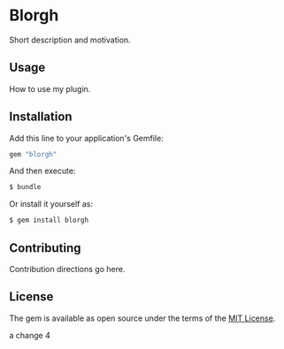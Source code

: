 # Blorgh
Short description and motivation.

## Usage
How to use my plugin.

## Installation
Add this line to your application's Gemfile:

```ruby
gem "blorgh"
```

And then execute:
```bash
$ bundle
```

Or install it yourself as:
```bash
$ gem install blorgh
```

## Contributing
Contribution directions go here.

## License
The gem is available as open source under the terms of the [MIT License](https://opensource.org/licenses/MIT).

a change 4